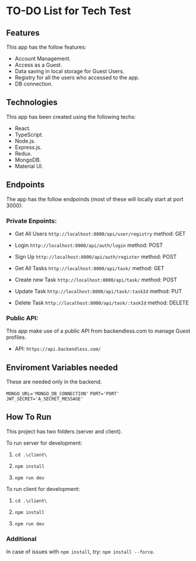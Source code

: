 # TO-DO List for Tech Test

## Features

This app has the follow features:

 - Account Management.
 - Access as a Guest.
 - Data saving in local storage for Guest Users.
 - Registry for all the users who accessed to the app.
 - DB connection.

## Technologies

This app has been created using the following techs:

- React.
- TypeScript.
- Node.js.
- Express.js.
- Redux.
- MongoDB.
- Material UI.

## Endpoints

The app has the follow endpoinds (most of these will locally start at port 3000): 

### Private Enpoints:

- Get All Users
    `http://localhost:8000/api/user/registry` method: GET

- Login 
    `http://localhost:8000/api/auth/login` method: POST

- Sign Up
    `http://localhost:8000/api/auth/register` method: POST

- Get All Tasks 
    `http://localhost:8000/api/task/` method: GET

- Create new Task
    `http://localhost:8000/api/task/` method: POST

- Update Task
    `http://localhost:8000/api/task/:taskId` method: PUT

- Delete Task
    `http://localhost:8000/api/task/:taskId` method: DELETE

### Public API:

This app make use of a public API from backendless.com to manage Guest profiles.

- API: 
    `https://api.backendless.com/`

## Enviroment Variables needed

These are needed only in the backend.

`MONGO_URL='MONGO_DB_CONNECTION'`
`PORT='PORT'`
`JWT_SECRET='A_SECRET_MESSAGE'`

## How To Run

This project has two folders (server and client).

To run server for development:

1. `cd .\client\`

2. `npm install`

3. `npm run dev`

To run client for development:

1. `cd .\client\`

2. `npm install`

3. `npm run dev`

### Additional

In case of issues with `npm install`, try: `npm install --force`.
